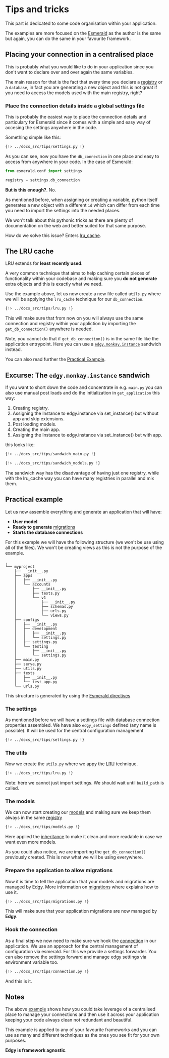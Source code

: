 # Tips and tricks

This part is dedicated to some code organisation within your application.

The examples are more focused on the [Esmerald](https://esmerald.dymmond.com) as the author is the
same but again, you can do the same in your favourite framework.

## Placing your connection in a centralised place

This is probably what you would like to do in your application since you don't want to declare
over and over again the same variables.

The main reason for that is the fact that every time you declare a [registry](./registry.md) or a
`database`, in fact you are generating a new object and this is not great if you need to access
the models used with the main registry, right?

### Place the connection details inside a global settings file

This is probably the easiest way to place the connection details and particulary for Esmerald since
it comes with a simple and easy way of accesing the settings anywhere in the code.

Something simple like this:

```python hl_lines="18-25"
{!> ../docs_src/tips/settings.py !}
```

As you can see, now you have the `db_connection` in one place and easy to access from anywhere in
your code. In the case of Esmerald:

```python hl_lines="3"
from esmerald.conf import settings

registry = settings.db_connection
```

**But is this enough?**. No.

As mentioned before, when assigning or creating a variable, python itself generates a new object
with a different `id` which can differ from each time you need to import the settings into the
needed places.

We won't talk about this pythonic tricks as there are plenty of documentation on the web and better
suited for that same purpose.

How do we solve this issue? Enters [lru_cache](#the-lru-cache).

## The LRU cache

LRU extends for **least recently used**.

A very common technique that aims to help caching certain pieces of functionality within your
codebase and making sure you **do not generate** extra objects and this is exactly what we need.

Use the example above, let us now create a new file called `utils.py` where we will be applying
the `lru_cache` technique for our `db_connection`.

```python title="utils.py" hl_lines="6"
{!> ../docs_src/tips/lru.py !}
```

This will make sure that from now on you will always use the same connection and registry within
your appliction by importing the `get_db_connection()` anywhere is needed.

Note, you cannot do that if `get_db_connection()` is in the same file like the application entrypoint.
Here you can use a [`edgy.monkay.instance`](#excurse-the-edgymonkayinstance-sandwich) sandwich instead.

You can also read further the [Practical Example](#practical-example).

## Excurse: The `edgy.monkay.instance` sandwich

If you want to short down the code and concentrate in e.g. `main.py` you can also use manual post loads and do the initialization in
`get_application` this way:

1. Creating registry.
2. Assigning the Instance to edgy.instance via set_instance() but without app and skip extensions.
3. Post loading models.
4. Creating the main app.
5. Assigning the Instance to edgy.instance via set_instance() but with app.

this looks like:

```` python title="main.py"
{!> ../docs_src/tips/sandwich_main.py !}
````

```` python title="myproject/models.py"
{!> ../docs_src/tips/sandwich_models.py !}
````

The sandwich way has the disadvantage of having just one registry, while with the lru_cache way you can have many
registries in parallel and mix them.


## Practical example

Let us now assemble everything and generate an application that will have:

* **User model**
* **Ready to generate** [migrations](./migrations/migrations.md)
* **Starts the database connections**

For this example we will have the following structure (we won't be use using all of the files).
We won't be creating views as this is not the purpose of the example.

```shell
.
└── myproject
    ├── __init__.py
    ├── apps
    │   ├── __init__.py
    │   └── accounts
    │       ├── __init__.py
    │       ├── tests.py
    │       └── v1
    │           ├── __init__.py
    │           ├── schemas.py
    │           ├── urls.py
    │           └── views.py
    ├── configs
    │   ├── __init__.py
    │   ├── development
    │   │   ├── __init__.py
    │   │   └── settings.py
    │   ├── settings.py
    │   └── testing
    │       ├── __init__.py
    │       └── settings.py
    ├── main.py
    ├── serve.py
    ├── utils.py
    ├── tests
    │   ├── __init__.py
    │   └── test_app.py
    └── urls.py
```

This structure is generated by using the
[Esmerald directives](https://esmerald.dymmond.com/management/directives/)

### The settings

As mentioned before we will have a settings file with database connection properties assembled.
We have also `edgy_settings` defined (any name is possible). It will be used for the central configuration management

```python title="my_project/configs/settings.py" hl_lines="19-20"
{!> ../docs_src/tips/settings.py !}
```

### The utils

Now we create the `utils.py` where we appy the [LRU](#the-lru-cache) technique.

```python title="myproject/utils.py" hl_lines="6"
{!> ../docs_src/tips/lru.py !}
```

Note: here we cannot just import settings. We should wait until `build_path` is called.

### The models

We can now start creating our [models](./models.md) and making sure we keep them always in the
same [registry](./registry.md)


```python title="myproject/apps/accounts/models.py" hl_lines="8 19"
{!> ../docs_src/tips/models.py !}
```

Here applied the [inheritance](./models.md#with-inheritance) to make it clean and more readable in
case we want even more models.

As you could also notice, we are importing the `get_db_connection()` previously created. This is
now what we will be using everywhere.

### Prepare the application to allow migrations

Now it is time to tell the application that your models and migrations are managed by Edgy.
More information on [migrations](./migrations/migrations.md) where explains how to use it.


```python title="myproject/main.py" hl_lines="10 31 33-37 39"
{!> ../docs_src/tips/migrations.py !}
```

This will make sure that your application migrations are now managed by **Edgy**.

### Hook the connection

As a final step we now need to make sure we hook the [connection](./connection.md) in our
application. We use an approach for the central management of configuration via esmerald. For this we
provide a settings forwarder.
You can also remove the settings forward and manage edgy settings via environment variable too.

```python title="myproject/main.py" hl_lines="12 24 34-39 52"
{!> ../docs_src/tips/connection.py !}
```

And this is it.

## Notes

The above [example](#practical-example) shows how you could take leverage of a centralised place
to manage your connections and then use it across your application keeping your code always clean
not redundant and beautiful.

This example is applied to any of your favourite frameworks and you can use as many and different
techniques as the ones you see fit for your own purposes.

**Edgy is framework agnostic**.

